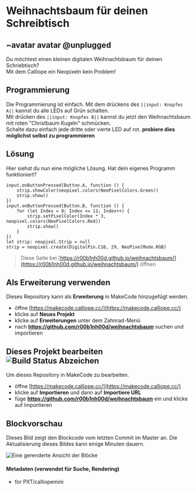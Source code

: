 # Weihnachtsbaum für deinen Schreibtisch
## ~avatar avatar @unplugged
Du möchtest einen kleinen digitalen Weihnachtsbaum für deinen Schriebtisch? <br>
Mit dem Calliope ein Neopixeln kein Problem! <br>
## Programmierung
Die Programmierung ist einfach. Mit dem drückens des ``||input: Knopfes A||`` kannst du alle LEDs auf Grün schalten. <br>
Mit drücken des ``||input: Knopfes B||`` kannst du jetzt den Weihnachtsbaum mit roten "Christbaum Kugeln" schmücken.  <br>
Schalte dazu einfach jede dritte oder vierte LED auf rot.
**probiere dies möglichst selbst zu programmieren**





## Lösung 
Hier siehst du nun eine mögliche Lösung. Hat dein eigenes Programm funktioniert?
```blocks
input.onButtonPressed(Button.A, function () {
    strip.showColor(neopixel.colors(NeoPixelColors.Green))
    strip.show()
})
input.onButtonPressed(Button.B, function () {
    for (let Index = 0; Index <= 11; Index++) {
        strip.setPixelColor(Index * 3, neopixel.colors(NeoPixelColors.Red))
        strip.show()
    }
})
let strip: neopixel.Strip = null
strip = neopixel.create(DigitalPin.C16, 29, NeoPixelMode.RGB)
```


> Diese Seite bei [https://r00b1nh00d.github.io/weihnachtsbaum/](https://r00b1nh00d.github.io/weihnachtsbaum/) öffnen

## Als Erweiterung verwenden

Dieses Repository kann als **Erweiterung** in MakeCode hinzugefügt werden.

* öffne [https://makecode.calliope.cc/](https://makecode.calliope.cc/)
* klicke auf **Neues Projekt**
* klicke auf **Erweiterungen** unter dem Zahnrad-Menü
* nach **https://github.com/r00b1nh00d/weihnachtsbaum** suchen und importieren

## Dieses Projekt bearbeiten ![Build Status Abzeichen](https://github.com/r00b1nh00d/weihnachtsbaum/workflows/MakeCode/badge.svg)

Um dieses Repository in MakeCode zu bearbeiten.

* öffne [https://makecode.calliope.cc/](https://makecode.calliope.cc/)
* klicke auf **Importieren** und dann auf **Importiere URL**
* füge **https://github.com/r00b1nh00d/weihnachtsbaum** ein und klicke auf Importieren

## Blockvorschau

Dieses Bild zeigt den Blockcode vom letzten Commit im Master an.
Die Aktualisierung dieses Bildes kann einige Minuten dauern.

![Eine gerenderte Ansicht der Blöcke](https://github.com/r00b1nh00d/weihnachtsbaum/raw/master/.github/makecode/blocks.png)

#### Metadaten (verwendet für Suche, Rendering)

* for PXT/calliopemini
<script src="https://makecode.com/gh-pages-embed.js"></script><script>makeCodeRender("{{ site.makecode.home_url }}", "{{ site.github.owner_name }}/{{ site.github.repository_name }}");</script>
